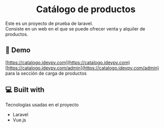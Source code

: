 <h1 align="center" id="title">Catálogo de productos</h1>

<p id="description">
  Este es un proyecto de prueba de laravel. </br>
  Consiste en un web en el que se puede ofrecer venta y alquiler de productos.
  
</p>

<h2>🚀 Demo</h2>

[https://catalogo.idevpy.com](https://catalogo.idevpy.com)
[https://catalogo.idevpy.com/admin](https://catalogo.idevpy.com/admin) para la sección de carga de productos 
<h2>💻 Built with</h2>

Tecnologías usadas en el proyecto 

* Laravel
* Vue.js
